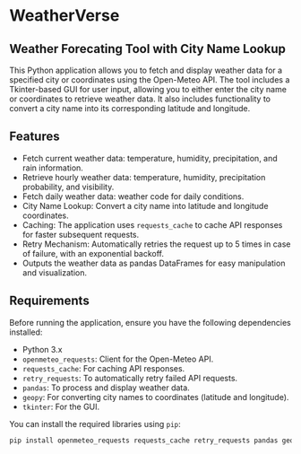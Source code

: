 # WeatherVerse

## Weather Forecating Tool with City Name Lookup

This Python application allows you to fetch and display weather data for a specified city or coordinates using the Open-Meteo API.
The tool includes a Tkinter-based GUI for user input, allowing you to either enter the city name or coordinates to retrieve weather data.
It also includes functionality to convert a city name into its corresponding latitude and longitude.

## Features

- Fetch current weather data: temperature, humidity, precipitation, and rain information.
- Retrieve hourly weather data: temperature, humidity, precipitation probability, and visibility.
- Fetch daily weather data: weather code for daily conditions.
- City Name Lookup: Convert a city name into latitude and longitude coordinates.
- Caching: The application uses `requests_cache` to cache API responses for faster subsequent requests.
- Retry Mechanism: Automatically retries the request up to 5 times in case of failure, with an exponential backoff.
- Outputs the weather data as pandas DataFrames for easy manipulation and visualization.

## Requirements

Before running the application, ensure you have the following dependencies installed:

- Python 3.x
- `openmeteo_requests`: Client for the Open-Meteo API.
- `requests_cache`: For caching API responses.
- `retry_requests`: To automatically retry failed API requests.
- `pandas`: To process and display weather data.
- `geopy`: For converting city names to coordinates (latitude and longitude).
- `tkinter`: For the GUI.

You can install the required libraries using `pip`:

```bash
pip install openmeteo_requests requests_cache retry_requests pandas geopy
